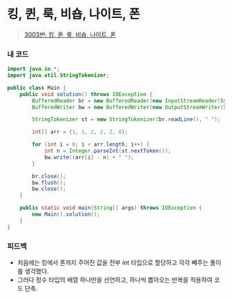 # 킹, 퀸, 룩, 비숍, 나이트, 폰

> [3003번: 킹, 퀸, 룩, 비숍, 나이트, 폰](https://www.acmicpc.net/problem/3003)

### 내 코드

```java
import java.io.*;
import java.util.StringTokenizer;

public class Main {
    public void solution() throws IOException {
        BufferedReader br = new BufferedReader(new InputStreamReader(System.in));
        BufferedWriter bw = new BufferedWriter(new OutputStreamWriter(System.out));

        StringTokenizer st = new StringTokenizer(br.readLine(), " ");

        int[] arr = {1, 1, 2, 2, 2, 8};

        for (int i = 0; i < arr.length; i++) {
            int n = Integer.parseInt(st.nextToken());
            bw.write((arr[i] - n) + " ");
        }

        br.close();
        bw.flush();
        bw.close();
    }

    public static void main(String[] args) throws IOException {
        new Main().solution();
    }
}
```

### 피드백

* 처음에는 킹에서 폰까지 주어진 값을 전부 int 타입으로 할당하고 각각 빼주는 풀이를 생각했다.
* 그러다 정수 타입의 배열 하나만을 선언하고, 하나씩 뽑아오는 반복을 적용하여 코드 단축.